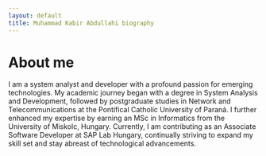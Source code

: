 ```yaml
---
layout: default
title: Muhammad Kabir Abdullahi biography
---
```

# About me
<p>
I am a system analyst and developer with a profound passion for emerging technologies. My academic journey began with a degree in System Analysis and Development, followed by postgraduate studies in Network and Telecommunications at the Pontifical Catholic University of Paraná. I further enhanced my expertise by earning an MSc in Informatics from the University of Miskolc, Hungary. Currently, I am contributing as an Associate Software Developer at SAP Lab Hungary, continually striving to expand my skill set and stay abreast of technological advancements.
</p>